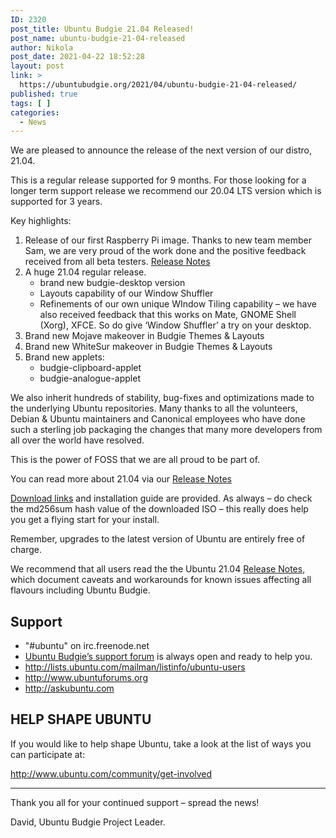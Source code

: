 ```yaml
---
ID: 2320
post_title: Ubuntu Budgie 21.04 Released!
post_name: ubuntu-budgie-21-04-released
author: Nikola
post_date: 2021-04-22 18:52:28
layout: post
link: >
  https://ubuntubudgie.org/2021/04/ubuntu-budgie-21-04-released/
published: true
tags: [ ]
categories:
  - News
---
```

<!-- wp:paragraph -->
<p>We are pleased to announce the release of the next version of our distro, 21.04.</p>
<!-- /wp:paragraph -->

<!-- wp:paragraph -->
<p>This is a regular release supported for 9 months. For those looking for a longer term support release we recommend our 20.04 LTS version which is supported for 3 years.</p>
<!-- /wp:paragraph -->

<!-- wp:paragraph -->
<p>Key highlights:</p>
<!-- /wp:paragraph -->

<!-- wp:list {"ordered":true} -->
<ol><li>Release of our first Raspberry Pi image. Thanks to new team member Sam, we are very proud of the work done and the positive feedback received from all beta testers.&nbsp;<a href="https://ubuntubudgie.org/2021/03/release-notes-ubuntu-budgie-21-04-on-a-raspberry-pi-4/">Release Notes</a></li><li>A huge 21.04 regular release.<ul><li>brand new budgie-desktop version</li><li>Layouts capability of our Window Shuffler</li><li>Refinements of our own unique WIndow Tiling capability – we have also received feedback that this works on Mate, GNOME Shell (Xorg), XFCE. So do give ‘Window Shuffler’ a try on your desktop.</li></ul></li><li>Brand new Mojave makeover in Budgie Themes &amp; Layouts</li><li>Brand new WhiteSur makeover in Budgie Themes &amp; Layouts</li><li>Brand new applets:<ul><li>budgie-clipboard-applet</li><li>budgie-analogue-applet</li></ul></li></ol>
<!-- /wp:list -->

<!-- wp:paragraph -->
<p>We also inherit hundreds of stability, bug-fixes and optimizations made to the underlying Ubuntu repositories. Many thanks to all the volunteers, Debian &amp; Ubuntu maintainers and Canonical employees who have done such a sterling job packaging the changes that many more developers from all over the world have resolved.</p>
<!-- /wp:paragraph -->

<!-- wp:paragraph -->
<p>This is the power of FOSS that we are all proud to be part of.</p>
<!-- /wp:paragraph -->

<!-- wp:paragraph -->
<p>You can read more about 21.04 via our&nbsp;<a href="https://ubuntubudgie.org/2021/04/ubuntu-budgie-21-04-release-notes/">Release Notes</a></p>
<!-- /wp:paragraph -->

<!-- wp:paragraph -->
<p><a href="https://ubuntubudgie.org/downloads/">Download links</a>&nbsp;and installation guide are provided. As always – do check the md256sum hash value of the downloaded ISO – this really does help you get a flying start for your install.</p>
<!-- /wp:paragraph -->

<!-- wp:paragraph -->
<p>Remember, upgrades to the latest version of Ubuntu are entirely free of charge.</p>
<!-- /wp:paragraph -->

<!-- wp:paragraph -->
<p>We recommend that all users read the the Ubuntu 21.04&nbsp;<a href="https://discourse.ubuntu.com/t/hirsute-hippo-release-notes/19221">Release Notes</a>, which document caveats and workarounds for known issues affecting all flavours including Ubuntu Budgie.</p>
<!-- /wp:paragraph -->

<!-- wp:heading -->
<h2 id="toc-0">Support</h2>
<!-- /wp:heading -->

<!-- wp:list -->
<ul><li>"#ubuntu" on irc.freenode.net</li><li><a href="https://discourse.ubuntubudgie.org/">Ubuntu Budgie’s support forum</a>&nbsp;is always open and ready to help you.</li><li><a href="http://lists.ubuntu.com/mailman/listinfo/ubuntu-users">http://lists.ubuntu.com/mailman/listinfo/ubuntu-users</a></li><li><a href="http://www.ubuntuforums.org/">http://www.ubuntuforums.org</a></li><li><a href="http://askubuntu.com/">http://askubuntu.com</a></li></ul>
<!-- /wp:list -->

<!-- wp:heading -->
<h2 id="toc-1">HELP SHAPE UBUNTU</h2>
<!-- /wp:heading -->

<!-- wp:paragraph -->
<p>If you would like to help shape Ubuntu, take a look at the list of ways you can participate at:</p>
<!-- /wp:paragraph -->

<!-- wp:paragraph -->
<p><a href="http://www.ubuntu.com/community/get-involved">http://www.ubuntu.com/community/get-involved</a></p>
<!-- /wp:paragraph -->

<!-- wp:separator -->
<hr class="wp-block-separator"/>
<!-- /wp:separator -->

<!-- wp:paragraph -->
<p>Thank you all for your continued support – spread the news!</p>
<!-- /wp:paragraph -->

<!-- wp:paragraph -->
<p>David, Ubuntu Budgie Project Leader.</p>
<!-- /wp:paragraph -->
